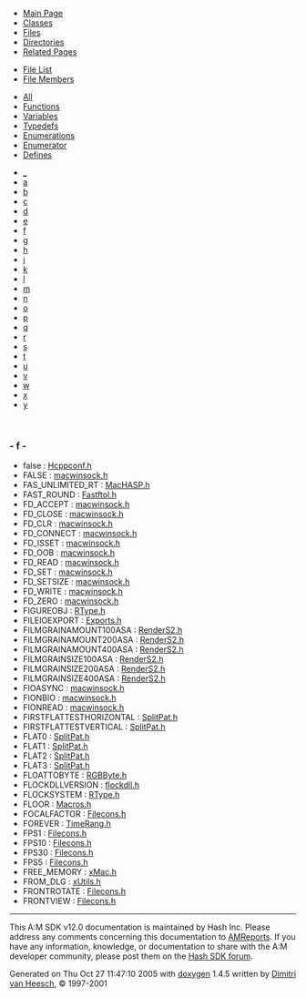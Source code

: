 <div class="tabs">

- [Main Page](index.md)
- [Classes](annotated.md)
- <span id="current">[Files](files.md)</span>
- [Directories](dirs.md)
- [Related Pages](pages.md)

</div>

<div class="tabs">

- [File List](files.md)
- <span id="current">[File Members](globals.md)</span>

</div>

<div class="tabs">

- [All](globals.md)
- [Functions](globals_func.md)
- [Variables](globals_vars.md)
- [Typedefs](globals_type.md)
- [Enumerations](globals_enum.md)
- [Enumerator](globals_eval.md)
- <span id="current">[Defines](globals_defs.md)</span>

</div>

<div class="tabs">

- [\_](globals_defs.md#index__)
- [a](globals_defs_0x61.md#index_a)
- [b](globals_defs_0x62.md#index_b)
- [c](globals_defs_0x63.md#index_c)
- [d](globals_defs_0x64.md#index_d)
- [e](globals_defs_0x65.md#index_e)
- <span id="current">[f](globals_defs_0x66.md#index_f)</span>
- [g](globals_defs_0x67.md#index_g)
- [h](globals_defs_0x68.md#index_h)
- [i](globals_defs_0x69.md#index_i)
- [k](globals_defs_0x6b.md#index_k)
- [l](globals_defs_0x6c.md#index_l)
- [m](globals_defs_0x6d.md#index_m)
- [n](globals_defs_0x6e.md#index_n)
- [o](globals_defs_0x6f.md#index_o)
- [p](globals_defs_0x70.md#index_p)
- [q](globals_defs_0x71.md#index_q)
- [r](globals_defs_0x72.md#index_r)
- [s](globals_defs_0x73.md#index_s)
- [t](globals_defs_0x74.md#index_t)
- [u](globals_defs_0x75.md#index_u)
- [v](globals_defs_0x76.md#index_v)
- [w](globals_defs_0x77.md#index_w)
- [x](globals_defs_0x78.md#index_x)
- [y](globals_defs_0x79.md#index_y)

</div>

 

### <span id="index_f" class="anchor">- f -</span>

- false : <a href="Hcppconf_8h.md#68934a3e9455fa72420237eb05902327" class="el">Hcppconf.h</a>
- FALSE : <a href="macwinsock_8h.md#946003f97ccc52d5d3b54ac0ec31bbfc" class="el">macwinsock.h</a>
- FAS_UNLIMITED_RT : <a href="MacHASP_8h.md#57a261e1ea3aa3ed5a4e2f0e11ffd1d2" class="el">MacHASP.h</a>
- FAST_ROUND : <a href="Fastftol_8h.md#b693d1ca081c12ef53894a6e91fc61c9" class="el">Fastftol.h</a>
- FD_ACCEPT : <a href="macwinsock_8h.md#41f53ae8a42835622b891427090e232e" class="el">macwinsock.h</a>
- FD_CLOSE : <a href="macwinsock_8h.md#59d1a23460d5f97255596e0eec59f7ed" class="el">macwinsock.h</a>
- FD_CLR : <a href="macwinsock_8h.md#4789f2d3912e15ae4c7c6a5a04ed66ef" class="el">macwinsock.h</a>
- FD_CONNECT : <a href="macwinsock_8h.md#d17b4958b8bef582ab416ee8b8e0d55b" class="el">macwinsock.h</a>
- FD_ISSET : <a href="macwinsock_8h.md#4b796657753e8ed63623de06116507c8" class="el">macwinsock.h</a>
- FD_OOB : <a href="macwinsock_8h.md#273887ffdc4bfbf5d2598fabda4bdac9" class="el">macwinsock.h</a>
- FD_READ : <a href="macwinsock_8h.md#ceef72e6b1d58ace0842d06fb8ff500e" class="el">macwinsock.h</a>
- FD_SET : <a href="macwinsock_8h.md#4b713e955f7da6e32fe29495afaf2d4c" class="el">macwinsock.h</a>
- FD_SETSIZE : <a href="macwinsock_8h.md#fbca5cd79971943c488b01006709ff02" class="el">macwinsock.h</a>
- FD_WRITE : <a href="macwinsock_8h.md#afcaf1f96379dc563f4fef3e4de93c6c" class="el">macwinsock.h</a>
- FD_ZERO : <a href="macwinsock_8h.md#420a0398ab8524046370ed9e3ce4e0c7" class="el">macwinsock.h</a>
- FIGUREOBJ : <a href="RType_8h.md#a70050f923eae416c1c5266bd6421b9c" class="el">RType.h</a>
- FILEIOEXPORT : <a href="Exports_8h.md#459057d989971164a20ac88fb100cd45" class="el">Exports.h</a>
- FILMGRAINAMOUNT100ASA : <a href="RenderS2_8h.md#404a57d03003bdef4b7d4aeeaf373f83" class="el">RenderS2.h</a>
- FILMGRAINAMOUNT200ASA : <a href="RenderS2_8h.md#830f5aa8ca6c8cb1860cf8d272350eb4" class="el">RenderS2.h</a>
- FILMGRAINAMOUNT400ASA : <a href="RenderS2_8h.md#4515d84a3aa191615d2939b14af45c98" class="el">RenderS2.h</a>
- FILMGRAINSIZE100ASA : <a href="RenderS2_8h.md#f1a929380769612185117e55cf94ba2f" class="el">RenderS2.h</a>
- FILMGRAINSIZE200ASA : <a href="RenderS2_8h.md#424a36c544928a2edf802cc577742d6c" class="el">RenderS2.h</a>
- FILMGRAINSIZE400ASA : <a href="RenderS2_8h.md#babb6b5511628563f8831ef13380bd1c" class="el">RenderS2.h</a>
- FIOASYNC : <a href="macwinsock_8h.md#b03902c0e283d5cf9de2120bc40ff466" class="el">macwinsock.h</a>
- FIONBIO : <a href="macwinsock_8h.md#203ee6c6d0e76c7445ce67a6b15185bd" class="el">macwinsock.h</a>
- FIONREAD : <a href="macwinsock_8h.md#074f1d42a30792f4271729cc9dda6570" class="el">macwinsock.h</a>
- FIRSTFLATTESTHORIZONTAL : <a href="SplitPat_8h.md#0302c293208f20f971dd21fa6c1cffa9" class="el">SplitPat.h</a>
- FIRSTFLATTESTVERTICAL : <a href="SplitPat_8h.md#721937abaea3a2ed5ce889b8b5c50a66" class="el">SplitPat.h</a>
- FLAT0 : <a href="SplitPat_8h.md#cc902397dd828d6330f86c9a183aeef2" class="el">SplitPat.h</a>
- FLAT1 : <a href="SplitPat_8h.md#fc5ae770e3fe1c7d9aac9b8ccbfab63d" class="el">SplitPat.h</a>
- FLAT2 : <a href="SplitPat_8h.md#d80d840f68ece097471eae44c19ef1e4" class="el">SplitPat.h</a>
- FLAT3 : <a href="SplitPat_8h.md#9d6ae71d4177fb3b0db884e44c4b1723" class="el">SplitPat.h</a>
- FLOATTOBYTE : <a href="RGBByte_8h.md#f055f0d125df044d0646460940801baa" class="el">RGBByte.h</a>
- FLOCKDLLVERSION : <a href="flockdll_8h.md#6f369f5fb74bd51c79247edc218a4ca2" class="el">flockdll.h</a>
- FLOCKSYSTEM : <a href="RType_8h.md#21f1ec0df3b7b245bb314c21d8931513" class="el">RType.h</a>
- FLOOR : <a href="Macros_8h.md#d7106fa7ff2ef46ed6913547f055f6a2" class="el">Macros.h</a>
- FOCALFACTOR : <a href="Filecons_8h.md#d3830a03bfb710f8de183c62ea688d4e" class="el">Filecons.h</a>
- FOREVER : <a href="TimeRang_8h.md#19e178a4902bdf23d22128d0dac364e0" class="el">TimeRang.h</a>
- FPS1 : <a href="Filecons_8h.md#530ca4f8e574c38acdec2ceb75d0e7c1" class="el">Filecons.h</a>
- FPS10 : <a href="Filecons_8h.md#6fcf3f60ef1bf4a7be4209f3bc713c97" class="el">Filecons.h</a>
- FPS30 : <a href="Filecons_8h.md#c9d55ed2559dc026b4e14ea122940dc1" class="el">Filecons.h</a>
- FPS5 : <a href="Filecons_8h.md#dd09d3e6a7cfb826fe9fb4120fc94c8f" class="el">Filecons.h</a>
- FREE_MEMORY : <a href="xMac_8h.md#9e8a7dc0ef08d28155c9a3c5f288185d" class="el">xMac.h</a>
- FROM_DLG : <a href="xUtils_8h.md#da2b219361d66f2216b4f66d4c1523a7" class="el">xUtils.h</a>
- FRONTROTATE : <a href="Filecons_8h.md#af12ae67753ffd1ce1f2126e3752a586" class="el">Filecons.h</a>
- FRONTVIEW : <a href="Filecons_8h.md#86cf7613a1efad98382734dc9eb0da36" class="el">Filecons.h</a>

------------------------------------------------------------------------

<span class="small">This A:M SDK v12.0 documentation is maintained by Hash Inc. Please address any comments concerning this documentation to [AMReports](http://www.hash.com/reports). If you have any information, knowledge, or documentation to share with the A:M developer community, please post them on the [Hash SDK forum](http://www.hash.com/forums/index.php?showforum=11).</span>

Generated on Thu Oct 27 11:47:10 2005 with [<span class="image placeholder" original-image-src="doxygen.png" original-image-title="" height="45" width="100" align="middle" border="0">doxygen</span>](http://www.doxygen.org/index.html) 1.4.5 written by [Dimitri van Heesch](mailto:dimitri@stack.nl), © 1997-2001
